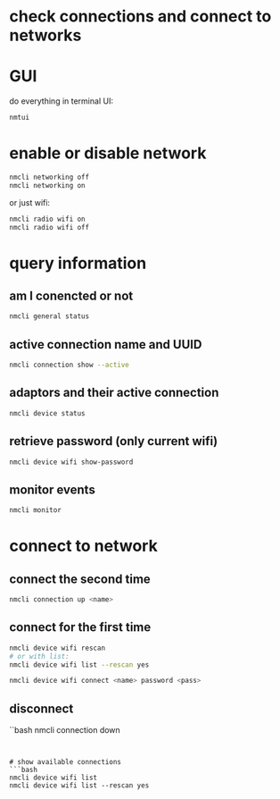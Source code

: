 # check connections and connect to networks

# GUI
do everything in terminal UI:
```bash
nmtui
```

# enable or disable network
```bash
nmcli networking off
nmcli networking on
```

or just wifi:
```bash
nmcli radio wifi on
nmcli radio wifi off
```

# query information
## am I conencted or not
```bash
nmcli general status
```

## active connection name and UUID
```bash
nmcli connection show --active
```

## adaptors and their active connection
```bash
nmcli device status
```

## retrieve password (only current wifi)
```bash
nmcli device wifi show-password
```

## monitor events
```bash
nmcli monitor
```

# connect to network


## connect the second time
```bash
nmcli connection up <name>
```

## connect for the first time
```bash
nmcli device wifi rescan
# or with list:
nmcli device wifi list --rescan yes

nmcli device wifi connect <name> password <pass>

```

## disconnect
``bash
nmcli connection down <name>
```


# show available connections
```bash
nmcli device wifi list
nmcli device wifi list --rescan yes
```
